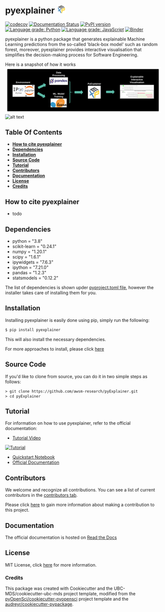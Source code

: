 # pyexplainer ![logo](img/logo_30x30.png)
[![codecov](https://codecov.io/gh/awsm-research/pyExplainer/branch/master/graph/badge.svg?token=3HQBAEXK21)](https://codecov.io/gh/awsm-research/pyExplainer)
[![Documentation Status](https://readthedocs.org/projects/pyexplainer/badge/?version=latest)](https://pyexplainer.readthedocs.io/en/latest/?badge=latest)
[![PyPI version](https://badge.fury.io/py/pyexplainer.svg)](https://badge.fury.io/py/pyexplainer)
[![Language grade: Python](https://img.shields.io/lgtm/grade/python/g/awsm-research/pyExplainer.svg?logo=lgtm&logoWidth=18)](https://lgtm.com/projects/g/awsm-research/pyExplainer/context:python)
[![Language grade: JavaScript](https://img.shields.io/lgtm/grade/javascript/g/awsm-research/pyExplainer.svg?logo=lgtm&logoWidth=18)](https://lgtm.com/projects/g/awsm-research/pyExplainer/context:javascript)
[![Binder](https://mybinder.org/badge_logo.svg)](https://mybinder.org/v2/gh/MichaelFu1998-create/pyexplainer_notebook.git/HEAD)

pyexplainer is a python package that generates explainable Machine Learning predictions from the so-called 'black-box model' such as random forest, moreover, pyexplainer provides interactive visualisation that simplifies the decision-making process for Software Engineering.

Here is a snapshot of how it works
![pipeline](img/pipeline.png)
![alt text](img/pyexplainer_snap_demo.gif)

## Table Of Contents

* **[How to cite pyexplainer](#how-to-cite-pyexplainer)**
* **[Dependencies](#dependencies)**
* **[Installation](#installation)**
* **[Source Code](#source-code)**
* **[Tutorial](#tutorial)**
* **[Contributors](#contributors)**
* **[Documentation](#documentation)**
* **[License](#license)**
* **[Credits](#credits)**

## How to cite pyexplainer

- todo

## Dependencies

- python = "3.8"
- scikit-learn = "0.24.1"
- numpy = "1.20.1"
- scipy = "1.6.1"
- ipywidgets = "7.6.3"
- ipython = "7.21.0"
- pandas = "1.2.3"
- statsmodels = "0.12.2"

The list of dependencies is shown upder [pyproject.toml file](https://github.com/awsm-research/pyExplainer/blob/master/pyproject.toml), however the installer takes care of installing them for you.

## Installation

Installing pyexplainer is easily done using pip, simply run the following:

```bash 
$ pip install pyexplainer
```
This will also install the necessary dependencies.

For more approaches to install, please click [here](https://pyexplainer.readthedocs.io/en/latest/installation.html)

## Source Code

If you'd like to clone from source, you can do it in two simple steps as follows:

```
> git clone https://github.com/awsm-research/pyExplainer.git
> cd pyExplainer
```

## Tutorial

For information on how to use pyexplainer, refer to the official documentation:
- [Tutorial Video](https://www.youtube.com/watch?v=p6uff4iYtHo)

[![Tutorial](https://img.youtube.com/vi/p6uff4iYtHo/hqdefault.jpg)](https://www.youtube.com/watch?v=p6uff4iYtHo "Tutorial")
- [Quickstart Notebook](https://github.com/awsm-research/pyExplainer/blob/master/quickstart_guide/formal_quickstart.ipynb)
- [Official Documentation](https://pyexplainer.readthedocs.io/en/latest/)


## Contributors

We welcome and recognize all contributions. You can see a list of current contributors in the [contributors tab](https://github.com/awsm-research/pyExplainer/graphs/contributors).

Please click [here](https://pyexplainer.readthedocs.io/en/latest/contributing.html) to gain more information about making a contribution to this project.

## Documentation

The official documentation is hosted on [Read the Docs](https://pyexplainer.readthedocs.io/en/latest/)

## License

MIT License, click [here](https://github.com/awsm-research/pyExplainer/blob/master/LICENSE) for more information.

### Credits

This package was created with Cookiecutter and the UBC-MDS/cookiecutter-ubc-mds project template, modified from the [pyOpenSci/cookiecutter-pyopensci](https://github.com/pyOpenSci/cookiecutter-pyopensci) project template and the [audreyr/cookiecutter-pypackage](https://github.com/audreyr/cookiecutter-pypackage).
